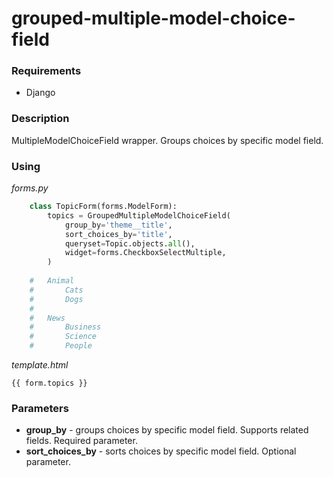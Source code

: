 # grouped-multiple-model-choice-field

### Requirements

- Django

### Description

MultipleModelChoiceField wrapper. Groups choices by specific model field.

### Using

*forms.py*

```python
    class TopicForm(forms.ModelForm):
        topics = GroupedMultipleModelChoiceField(
            group_by='theme__title',
            sort_choices_by='title',
            queryset=Topic.objects.all(),
            widget=forms.CheckboxSelectMultiple,
        )
            
    #   Animal
    #       Cats
    #       Dogs
    #
    #   News
    #       Business
    #       Science
    #       People
```

*template.html*

```
{{ form.topics }}
```

### Parameters

- **group_by** - groups choices by specific model field. Supports related fields. Required parameter.
- **sort_choices_by** - sorts choices by specific model field. Optional parameter.

